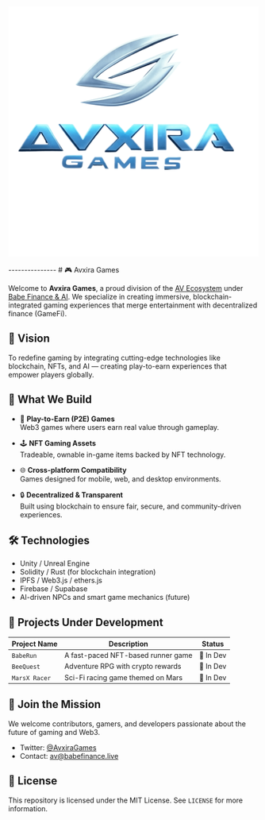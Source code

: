 <p align="center">
  <img src="avixiragames.png"/>
</p> 
---------------
# 🎮 Avxira Games

Welcome to **Avxira Games**, a proud division of the [AV Ecosystem](https://twitter.com/AvEcosystem) under [Babe Finance & AI](https://babefinance.live). We specialize in creating immersive, blockchain-integrated gaming experiences that merge entertainment with decentralized finance (GameFi).

## 🚀 Vision

To redefine gaming by integrating cutting-edge technologies like blockchain, NFTs, and AI — creating play-to-earn experiences that empower players globally.

## 🧠 What We Build

- 🎲 **Play-to-Earn (P2E) Games**  
  Web3 games where users earn real value through gameplay.

- 🕹️ **NFT Gaming Assets**  
  Tradeable, ownable in-game items backed by NFT technology.

- 🌐 **Cross-platform Compatibility**  
  Games designed for mobile, web, and desktop environments.

- 🔒 **Decentralized & Transparent**  
  Built using blockchain to ensure fair, secure, and community-driven experiences.

## 🛠️ Technologies

- Unity / Unreal Engine  
- Solidity / Rust (for blockchain integration)  
- IPFS / Web3.js / ethers.js  
- Firebase / Supabase  
- AI-driven NPCs and smart game mechanics (future)

## 📌 Projects Under Development

| Project Name   | Description                              | Status   |
|----------------|------------------------------------------|----------|
| `BabeRun`      | A fast-paced NFT-based runner game       | 🔄 In Dev |
| `BeeQuest`     | Adventure RPG with crypto rewards        | 🔄 In Dev |
| `MarsX Racer`  | Sci-Fi racing game themed on Mars        | 🔄 In Dev |

## 🤝 Join the Mission

We welcome contributors, gamers, and developers passionate about the future of gaming and Web3.

- Twitter: [@AvxiraGames](https://twitter.com/AvxiraGames)
- Contact: [av@babefinance.live](mailto:av@babefinance.live)

## 📜 License

This repository is licensed under the MIT License. See `LICENSE` for more information.


